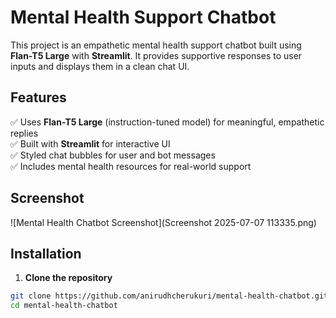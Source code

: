 #  Mental Health Support Chatbot

This project is an empathetic mental health support chatbot built using **Flan-T5 Large** with **Streamlit**. It provides supportive responses to user inputs and displays them in a clean chat UI.

##  Features

✅ Uses **Flan-T5 Large** (instruction-tuned model) for meaningful, empathetic replies  
✅ Built with **Streamlit** for interactive UI  
✅ Styled chat bubbles for user and bot messages  
✅ Includes mental health resources for real-world support


##  Screenshot

![Mental Health Chatbot Screenshot](Screenshot 2025-07-07 113335.png)

##  Installation

1. **Clone the repository**

```bash
git clone https://github.com/anirudhcherukuri/mental-health-chatbot.git
cd mental-health-chatbot
